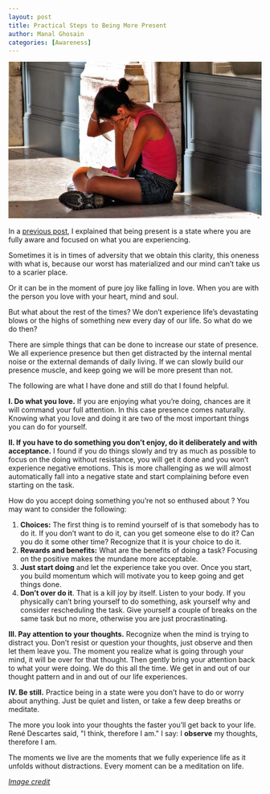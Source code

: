 ```yaml
---
layout: post
title: Practical Steps to Being More Present
author: Manal Ghosain
categories: [Awareness]
---
```


![Reading](/images/reading.jpg)

In a [previous post](/has-presence-lost-its-mind/), I explained that being present is a state where you are fully aware and focused on what you are experiencing. 

Sometimes it is in times of adversity that we obtain this clarity, this oneness with what is, because our worst has materialized and our mind can’t take us to a scarier place. 

Or it can be in the moment of pure joy like falling in love. When you are with the person you love with your heart, mind and soul. 

But what about the rest of the times? We don’t experience life’s devastating blows or the highs of something new every day of our life. So what do we do then? 

There are simple things that can be done to increase our state of presence. We all experience presence but then get distracted by the internal mental noise or the external demands of daily living. If we can slowly build our presence muscle, and keep going we will be more present than not. 

The following are what I have done and still do that I found helpful. 

**I. Do what you love.** If you are enjoying what you’re doing, chances are it will command your full attention. In this case presence comes naturally. Knowing what you love and doing it are two of the most important things you can do for yourself. 

**II. If you have to do something you don’t enjoy, do it deliberately and with acceptance.** I found if you do things slowly and try as much as possible to focus on the doing without resistance, you will get it done and you won’t experience negative emotions. This is more challenging as we will almost automatically fall into a negative state and start complaining before even starting on the task. 

How do you accept doing something you’re not so enthused about ? You may want to consider the following: 

  1. **Choices:** The first thing is to remind yourself of is that somebody has to do it. If you don’t want to do it, can you get someone else to do it? Can you do it some other time? Recognize that it is your choice to do it.
  2. **Rewards and benefits:** What are the benefits of doing a task? Focusing on the positive makes the mundane more acceptable.
  3. **Just start doing** and let the experience take you over. Once you start, you build momentum which will motivate you to keep going and get things done.
  4. **Don’t over do it**. That is a kill joy by itself. Listen to your body. If you physically can’t bring yourself to do something, ask yourself why and consider rescheduling the task. Give yourself a couple of breaks on the same task but no more, otherwise you are just procrastinating.

**III. Pay attention to your thoughts.** Recognize when the mind is trying to distract you. Don’t resist or question your thoughts, just observe and then let them leave you. The moment you realize what is going through your mind, it will be over for that thought. Then gently bring your attention back to what your were doing. We do this all the time. We get in and out of our thought pattern and in and out of our life experiences. 

**IV. Be still.** Practice being in a state were you don’t have to do or worry about anything. Just be quiet and listen, or take a few deep breaths or meditate. 

The more you look into your thoughts the faster you’ll get back to your life. René Descartes said, "I think, therefore I am." I say: I **observe** my thoughts, therefore I am. 

The moments we live are the moments that we fully experience life as it unfolds without distractions. Every moment can be a meditation on life.

*[Image credit](http://www.flickr.com/photos/pensiero/95412049/)*